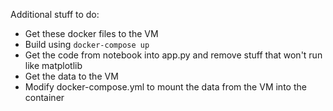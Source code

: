 Additional stuff to do:

- Get these docker files to the VM
- Build using `docker-compose up`
- Get the code from notebook into app.py and remove stuff that won't run like matplotlib
- Get the data to the VM
- Modify docker-compose.yml to mount the data from the VM into the container
